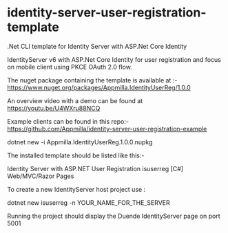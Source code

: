 # identity-server-user-registration-template
.Net CLI template for Identity Server with ASP.Net Core Identity

IdentityServer v6 with ASP.Net Core Identity for user registration and focus on mobile client using PKCE OAuth 2.0 flow.

The nuget package containing the template is available at :- https://www.nuget.org/packages/Appmilla.IdentityUserReg/1.0.0

An overview video with a demo can be found at https://youtu.be/U4WXru88NCQ

Example clients can be found in this repo:- https://github.com/Appmilla/identity-server-user-registration-example

dotnet new -i Appmilla.IdentityUserReg.1.0.0.nupkg

The installed template should be listed like this:-

Identity Server with ASP.NET User Registration isuserreg [C#] Web/MVC/Razor Pages

To create a new IdentityServer host project use :

dotnet new isuserreg -n YOUR_NAME_FOR_THE_SERVER

Running the project should display the Duende IdentityServer page on port 5001
